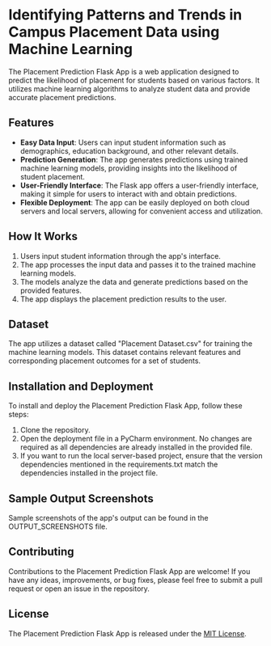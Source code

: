 # Identifying Patterns and Trends in Campus Placement Data using Machine Learning 
 
The Placement Prediction Flask App is a web application designed to predict the likelihood of placement for students based on various factors. It utilizes machine learning algorithms to analyze student data and provide accurate placement predictions. 
 
## Features 
 
- **Easy Data Input**: Users can input student information such as demographics, education background, and other relevant details. 
- **Prediction Generation**: The app generates predictions using trained machine learning models, providing insights into the likelihood of student placement. 
- **User-Friendly Interface**: The Flask app offers a user-friendly interface, making it simple for users to interact with and obtain predictions. 
- **Flexible Deployment**: The app can be easily deployed on both cloud servers and local servers, allowing for convenient access and utilization. 
 
## How It Works 
 
1. Users input student information through the app's interface. 
2. The app processes the input data and passes it to the trained machine learning models. 
3. The models analyze the data and generate predictions based on the provided features. 
4. The app displays the placement prediction results to the user. 
 
## Dataset 
 
The app utilizes a dataset called "Placement Dataset.csv" for training the machine learning models. This dataset contains relevant features and corresponding placement outcomes for a set of students. 
 
## Installation and Deployment 
 
To install and deploy the Placement Prediction Flask App, follow these steps: 
 
1. Clone the repository. 
2. Open the deployment file in a PyCharm environment. No changes are required as all dependencies are already installed in the provided file. 
3. If you want to run the local server-based project, ensure that the version dependencies mentioned in the requirements.txt match the dependencies installed in the project file. 
 
## Sample Output Screenshots 
 
Sample screenshots of the app's output can be found in the OUTPUT_SCREENSHOTS file. 
 
## Contributing 
 
Contributions to the Placement Prediction Flask App are welcome! If you have any ideas, improvements, or bug fixes, please feel free to submit a pull request or open an issue in the repository. 
 
## License 
 
The Placement Prediction Flask App is released under the [MIT License](https://opensource.org/licenses/MIT).
